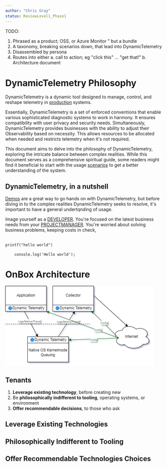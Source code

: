```yaml
---
author: "Chris Gray"
status: ReviewLevel1_Phase1
---
```


TODO:

1.	Phrased as a product;  OSS, or Azure Monitor " but a bundle
2.	A taxonomy, breaking scenarios down, that lead into DynamicTelemetry
3.	Disassembled by persona
4.	Routes into either
    a.	call to action; eg "click this" ... "get that!"
    b.	Architecture document

# DynamicTelemetry Philosophy

DynamicTelemetry is a dynamic tool designed to manage, control, and
reshape telemetry in
[production](./PositionPaper.DefiningProduction.document.md) systems.

Essentially, DynamicTelemetry is a set of enforced conventions that
enable various sophisticated diagnostic systems to work in harmony. It
ensures compatibility with user privacy and security needs.
Simultaneously, DynamicTelemetry provides businesses with the ability to
adjust their Observability based on necessity. This allows resources to
be allocated when needed and restricts telemetry when it's not required.

This document aims to delve into the philosophy of DynamicTelemetry,
exploring the intricate balance between complex realities. While this
document serves as a comprehensive spiritual guide, some readers might
find it beneficial to start with the usage
[scenarios](./Scenarios.Overview.document.md) to get a better
understanding of the system.

## DynamicTelemetry, in a nutshell

[Demos](./Demos.1_IntroDemo.md) are a great way to go hands on with
DynamicTelemetry, but before diving in to the complex realities
DynamicTelemetry seeks to resolve, it's important to have a general
undertqnding of usage.

Image yourself as a
[DEVELOPER](./Persona_Developer.document.md). You're focused
on the latest business needs from your [PROJECTMANAGER](./Persona_ProjectManager.document.md). You're worried
about solving business problems, keeping costs in check,

``` cdocs

printf("hello world")
```

```    cdocs
    console.log('Hello world');
```

# OnBox Architecture
![](../orig_media/Architecture.OnBox.drawio.png)

## Tenants

1.  **Leverage existing technology**, before creating new
2.  Be **philosophically indifferent to tooling**, operating systems, or
    environment
3.  **Offer recommendable decisions**, to those who ask

## Leverage Existing Technologies

## Philosophically Indifferent to Tooling

## Offer Recommendable Technologies Choices
